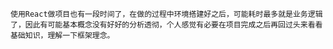     使用React做项目也有一段时间了，在做的过程中环境搭建好之后，可能耗时最多就是业务逻辑了，因此有可能基本概念没有好好的分析透彻，个人感觉有必要在项目完成之后再回过头来看看基础知识，理解一下框架理念。